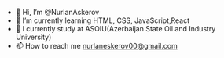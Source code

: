 - 👋 Hi, I’m @NurlanAskerov
- 👀  I’m currently learning HTML, CSS, JavaScript,React
- 🌱  I currently study at ASOIU(Azerbaijan State Oil and Industry University)
- 📫 How to reach me nurlaneskerov00@gmail.com

<!---
NurlanAskerov/NurlanAskerov is a ✨ special ✨ repository because its `README.md` (this file) appears on your GitHub profile.
You can click the Preview link to take a look at your changes.
--->
